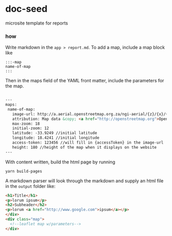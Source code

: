 # doc-seed
microsite template for reports

### how

Write markdown in the `app > report.md`.
To add a map, include a map block like

```
:::-map
name-of-map
:::
```

Then in the maps field of the YAML front matter, include the parameters for
the map.

``` markdown

---
maps:
 name-of-map:
   image-url: http://a.aerial.openstreetmap.org.za/ngi-aerial/{z}/{x}/{y}.jpg
   attribution: Map data &copy; <a href="http://openstreetmap.org">OpenStreetMap</a> contributors, <a href="http://creativecommons.org/licenses/by-sa/2.0/">CC-BY-SA</a>, Imagery © <a href="http://mapbox.com">Mapbox</a>
   max-zoom: 18
   initial-zoom: 12
   latitude: -33.9249 //initial latitude
   longitude: 18.4241 //initial longitude
   access-token: 123456 //will fill in {accessToken} in the image-url
   height: 180 //height of the map when it displays on the website
---
```

With content written, build the html page by running

```
yarn build-pages
```

A markdown parser will look through the markdown and supply an html file in the `output` folder like:

``` html
<h1>Title</h1>
<p>lorum ipsum</p>
<h2>Subheader</h2>
<p>lorum <a href="http://www.google.com">ipsum</a></p>
</div>
<div class="map">
  <!--leaflet map w/parameters-->
</div>     
```
